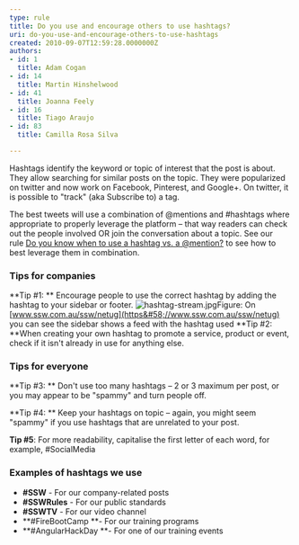```yaml
---
type: rule
title: Do you use and encourage others to use hashtags?
uri: do-you-use-and-encourage-others-to-use-hashtags
created: 2010-09-07T12:59:28.0000000Z
authors:
- id: 1
  title: Adam Cogan
- id: 14
  title: Martin Hinshelwood
- id: 41
  title: Joanna Feely
- id: 16
  title: Tiago Araujo
- id: 83
  title: Camilla Rosa Silva

---
```


  Hashtags identify the keyword or topic of interest that the post is about. They allow searching for similar posts on the topic. They were popularized on twitter and now work on Facebook, Pinterest, and Google+. On twitter, it is possible to "track" (aka Subscribe to) a tag.  
 


The best tweets will use a combination of @mentions and #hashtags where appropriate to properly leverage the platform – that way readers can check out the people involved OR join the conversation about a topic. See our rule [Do you know when to use a hashtag vs. a @mention?​](/_layouts/15/FIXUPREDIRECT.ASPX?WebId=3dfc0e07-e23a-4cbb-aac2-e778b71166a2&amp;TermSetId=07da3ddf-0924-4cd2-a6d4-a4809ae20160&amp;TermId=6a8d0728-51f6-4f74-8f07-2e08fd0702f7) to see how to best leverage them in combination. ​

### Tips for companies


**Tip #1: ** Encourage people to use the correct hashtag by adding the hashtag to your sidebar or footer.
 ![hashtag-stream.jpg](/PublishingImages/hashtag-stream.jpg)Figure: On [www.ssw.com.au/ssw/netug](https&#58;//www.ssw.com.au/ssw/netug) you can see the sidebar shows a feed with the hashtag used
**Tip #2: **When creating your own hashtag to promote a service, product or event, check if it isn't already in use for anything else.

### Tips for everyone


**Tip #3: ** Don't use too many hashtags – 2 or 3 maximum per post, or you may appear to be "spammy" and turn people off.

**Tip #4: ** Keep your hashtags on topic – again, you might seem "spammy" if you use hashtags that are unrelated to your post.

**Tip #5**: For more readability, capitalise the first letter of each word, for example, #SocialMedia



### Examples of hashtags we use


- ​​**#SSW** - For our company-related posts
- **#SSWRules** - For our public standards
- **#SSWTV** - For our video channel
- **#FireBootCamp **- For our training programs
- **#AngularHackDay **- For one of our training events


